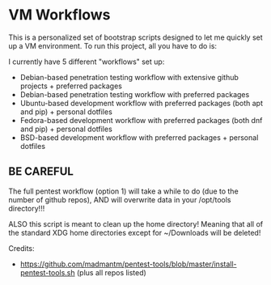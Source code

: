 # VM Workflows

This is a personalized set of bootstrap scripts designed to let me quickly set up a VM environment. To run this project, all you have to do is:

I currently have 5 different "workflows" set up:
- Debian-based penetration testing workflow with extensive github projects + preferred packages 
- Debian-based penetration testing workflow with preferred packages 
- Ubuntu-based development workflow with preferred packages (both apt and pip) + personal dotfiles 
- Fedora-based development workflow with preferred packages (both dnf and pip) + personal dotfiles 
- BSD-based development workflow with preferred packages + personal dotfiles 

## BE CAREFUL 
The full pentest workflow (option 1) will take a while to do (due to the number of github repos), AND will overwrite data in your /opt/tools directory!!!

ALSO this script is meant to clean up the home directory! Meaning that all of the standard XDG home directories except for ~/Downloads will be deleted!

Credits:
- https://github.com/madmantm/pentest-tools/blob/master/install-pentest-tools.sh (plus all repos listed)
